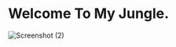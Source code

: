 # Welcome To My Jungle.
![Screenshot (2)](https://user-images.githubusercontent.com/101974539/200163678-f34c4312-3e00-40a0-8bb2-523ca136764d.png)
